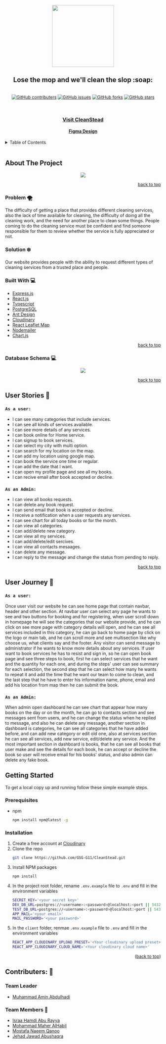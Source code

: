 <div id="top" align="center">
  <img src="https://i.postimg.cc/PfwHcbbw/logo.png" width="200px"/>
  <h2>Lose the mop and we'll clean the slop :soap:</h2>
</div>
<br/>
<div align="center">
  <a href="https://github.com/GSG-G11/CleanStead/contributors"><img alt="GitHub contributers" src="https://img.shields.io/github/contributors/GSG-G11/CleanStead?color=%2300ADEE&style=for-the-badge"></a>
  <a href="https://github.com/GSG-G11/CleanStead/issues"><img alt="GitHub issues" src="https://img.shields.io/github/issues/GSG-G11/CleanStead?color=red&style=for-the-badge"></a>
  <a href="https://github.com/GSG-G11/CleanStead/network"><img alt="GitHub forks" src="https://img.shields.io/github/forks/GSG-G11/CleanStead?color=%2344cc11&style=for-the-badge"></a>
  <a href="https://github.com/GSG-G11/CleanStead/stargazers"><img alt="GitHub stars" src="https://img.shields.io/github/stars/GSG-G11/CleanStead?color=yellow&style=for-the-badge"></a>
</div>

<div>
  <p align="center">
      <br />
  <div align='center'>
    <h3><a href="https://cleanstead.herokuapp.com/">Visit CleanStead</a></h3>
    <h4><a href="https://www.figma.com/file/x4SwUXvOFq3012pYy1lhPw/CleanStead?node-id=80%3A335">Figma Design</a></h4>
  </p>
  </div>

<details>
  <summary>Table of Contents</summary>
  <ol>
    <li>
      <a href="#about-the-project">About The Project</a>
      <ul>
        <li><a href="#problem">Problem</li> 
        <li><a href="#solution">Solution</li> 
        <li><a href="#built-with">Built With</li> 
        <li><a href="#database-schema">Database Schema</li> 
      </ul>
    </li>
    <li>
      <a href="#user-stories">User Stories</a>
      <ul>
        <li><a href="#as-a-user-story">User</a></li>
        <li><a href="#as-an-admin-story">admin</a></li>        
      </ul>
    </li>
    <li>
      <a href="#user-journey">User Journey</a>
      <ul>
        <li><a href="#as-a-user-journey">User</a></li>
        <li><a href="#as-an-admin-journey">Admin</a></li>        
      </ul>
    </li>
      <li>
      <a href="#install-repo">Install application</a>
       <ul>
        <li><a href="#prerequisites">Prerequisites</a></li>
        <li><a href="#installation">Installation</a></li>        
      </ul>
    </li>
    <li><a href="#contributers">Contributers</a></li>
  </ol>
</details>

<br>

## About The Project <span id="about-the-project"></span>
<div align='center'>
  <img src="https://i.postimg.cc/6QF8G8r8/header.png"/>
</div>

<p align="right"><a href="#top">back to top</a></p>

### Problem :tornado: <span id="problem"></span>
The difficulty of getting a place that provides different cleaning services, also the lack of time available for cleaning, the difficulty of doing all the cleaning work, and the need for another place to clean some things. People coming to do the cleaning service must be confident and find someone responsible for them to review whether the service is fully appreciated or not.

### Solution :snowflake: <span id="solution"></span>
Our website provides people with the ability to request different types of cleaning services from a trusted place and people.

### Built With <span id="built-with"></span> 	:computer:

* [Express.js](https://expressjs.com/)
* [React.js](https://reactjs.org/)
* [Typescript](https://www.typescriptlang.org/)
* [PostgreSQL](https://www.postgresql.org/docs/)
* [Ant Design](https://ant.design/)
* [Cloudinary](https://cloudinary.com/)
* [React Leaflet Map](https://react-leaflet.js.org/)
* [Nodemailer](https://nodemailer.com/about/)
* [Chart.js](https://www.chartjs.org/)

<p align="right"><a href="#top">back to top</a></p>

### Database Schema <span id="database-schema"></span> 	:computer:
<div align='center'>
  <img src="https://i.postimg.cc/HsCLtWcX/draw-SQL-export-2022-05-28-05-47.png"/>
</div>
<p align="right"><a href="#top">back to top</a></p>


## User Stories 📔 <span id="user-stories"></span>
### `As a user:` <span id="as-a-user-story"></span>
- I can see many categories that include services.
- I can see all kinds of services available.
- I can see more details of any services.
- I can book online for Home service. 
- I can signup to book services.
- I can select my city with multi option.
- I can search for my location on the map.
- I can add my location using google map.
- I can book the service one time or regular.
- I can add the date that I want.
- I can open my profile page and see all my books.
- I can recive email after book accepted or decline.

### `As an Admin:` <span id="as-an-admin-story"></span>
- I can view all books requests.
- I can delete any book request.
- I can send email that book is accepted or decline.
- I receive a notification when a user requests any services.
- I can see chart for all today books or for the month.
- I can view all categories.
- I can add/delete new category.
- I can view all my services.
- I can add/delete/edit sercives.
- I can view all contacts mesaages.
- I can delete any message.
- I can reply to the message and change the status from pending to reply.


<p align="right"><a href="#top">back to top</a></p>

## User Journey 🚀 <span id="user-journey"></span>
### `As a user:` <span id="as-a-user-journey"></span>
Once user visit our website he can see home page that contain navbar, header and other section. At navbar user can select any page he wants to see and two buttons for booking and for registering, when user scroll down in homepage he will see the categories that our website provide, and he can click on see more page with category details will open, and he can see all services included in this category, he can go back to home page by click on the logo or main tab, and he can scroll more and see multisection like why choose us, what clients say and the footer.
Any visitor can send message to administrator if he wants to know more details about any services.
If user want to book services he has to resist and sign in, so he can open book page and see three steps to book, first he can select services that he want and the quantity for each one, and during the steps' user can see summary for each selection, the second step that he can select how many he wants to repeat it and add the time that he want our team to come to clean, and the last step that he have to enter his information name, phone, email and add his location from map then he can submit the book.

### `As an Admin:` <span id="as-an-admin-journey"></span>
When admin open dashboard he can see chart that appear how many books on the day or on the month, he can go to contacts section and see messages sent from users, and he can change the status when he replied to message, and also he can delete any message, another section in dashboard is categories, he can see all categories that he have added before, and can add new category or edit old one, also at services section he can see all services, add new service, edit/delete any service.
And the most important section in dashboard is books, that he can see all books that user make and see the details for each book, he can accept or decline the book so user will receive email for his books' status, and also admin can delete any fake book.

## Getting Started <span id="install-repo"></span>

To get a local copy up and running follow these simple example steps.

### Prerequisites <span id="prerequisites"></span>

* npm
  ```sh
  npm install npm@latest -g
  ```

### Installation <span id="installation"></span>

1. Create a free account at [Cloudinary](https://cloudinary.com/)
2. Clone the repo
   ```sh
   git clone https://github.com/GSG-G11/CleanStead.git
   ```
3. Install NPM packages
   ```sh
   npm install
   ```
4. In the project root folder, rename `.env.example` file to `.env` and fill in the environment variables
   ```sh
   SECRET_KEY='<your secret key>'
   DEV_DB_URL=postgres://<username>:<password>@localhost:<port || 5432>/<development database>
   TEST_DB_URL=postgres://<username>:<password>@localhost:<port || 5432>/<test database>
   APP_MAIL='<your email>'
   MAIL_PASSWORD='<your password>'
   ```
5. In the `client` folder, renmae `.env.example` file to `.env` and fill in the environment variables
    ```sh
    REACT_APP_CLOUDINARY_UPLOAD_PRESET='<Your cloudinary upload preset>'
    REACT_APP_CLOUDINARY_CLOUD_NAME='<Your cloudinary cloud name>'
    ```
<p align="right">(<a href="#top">back to top</a>)</p>


## Contributers: 👥 <span id="contributers"></span>

### Team Leader
* [Muhammad Amin Abdulhadi](https://github.com/Mu7ammadAbed) 

### Team Members :gem:
* [Israa Hamdi Abu Rayya](https://github.com/IsraaHamdi)
* [Mohammad Maher AlHabil](https://github.com/MohammadAlHabil)
* [Mostafa Naeem Qanoo](https://github.com/MostafaQanoo)
* [Jehad Jawad Abushaqra](https://github.com/Jehad91)